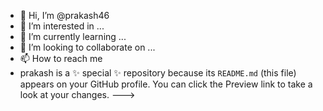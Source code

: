 - 👋 Hi, I’m @prakash46
- 👀 I’m interested in ...
- 🌱 I’m currently learning ...
- 💞️ I’m looking to collaborate on ...
- 📫 How to reach me
- prakash is a ✨ special ✨ repository because its `README.md` (this file) appears on your GitHub profile.
You can click the Preview link to take a look at your changes.
--->
